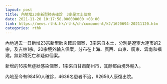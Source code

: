 ```yaml
---
layout: post
title: 內地增23宗新型肺炎確診　3宗是本土個案
date: 2021-11-20 10:17:58.000000000 +08:00
link: https://news.rthk.hk/rthk/ch/component/k2/1620694-20211120.htm
categories: rthk
---
```


內地過去一日新增23宗新型肺炎確診個案，3宗來自本土，分別是遼寧大連市的2宗，及吉林1宗。20宗境外輸入個案，分布在上海、廣西、山東、廣東、雲南和福建。無新增死亡和疑似個案。

新增的16宗無症狀感染個案，1宗來自甘肅蘭州市，其餘都由境外輸入。

內地至今有98450人確診，4636名患者不治，92656人康復出院。
